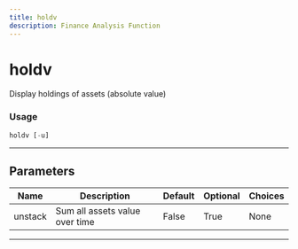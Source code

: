```yaml
---
title: holdv
description: Finance Analysis Function
---
```


# holdv

Display holdings of assets (absolute value)

### Usage

```python
holdv [-u]
```

---

## Parameters

| Name | Description | Default | Optional | Choices |
| ---- | ----------- | ------- | -------- | ------- |
| unstack | Sum all assets value over time | False | True | None |

---

